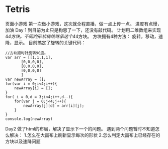 # Tetris
页面小游戏
第一次做小游戏，这次就全程直播，做一点上传一点。
进度有点慢，加油
Day 1
到目前为止只是构思了一下，还没有敲代码。
计划用二维数组来实现4*4方块。不同的形状统统继承这个4*4方块。
方块拥有4种方法： 旋转，移动，速降，显示。
目前搞定了旋转的关键代码：
```
//方块顺时针旋转90度。
var arr = [[1,1,1,1],
       [0,0,0,0],
       [0,0,0,0],
       [0,0,0,0]
       ]
var newArray = [];
for(var i = 0;i<4;i++){
    newArray[i] = [];
}
for( i = 0,d = 3;i<4;i++,d--){
    for(var j = 0;j<4;j++){
        newArray[j][d] = arr[i][j];
    }
}
console.log(newArray)
```
Day2 
做了html的布局，解决了显示下一个的问题。
遇到两个问题暂时不知道怎么解决：
1.怎么在大画布上刷新显示每次的形状
2.怎么判定大画布上已经存在的方块以及速降问题

